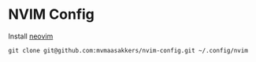 # NVIM Config

Install [neovim](https://github.com/neovim/neovim/blob/master/INSTALL.md)

`git clone git@github.com:mvmaasakkers/nvim-config.git ~/.config/nvim`
